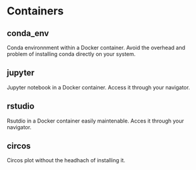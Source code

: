 # Containers

## conda\_env
Conda environnment within a Docker container. Avoid the overhead and problem of installing conda directly on your system.

## jupyter
Jupyter notebook in a Docker container. Access it through your navigator.

## rstudio
Rsutdio in a Docker container easily maintenable. Acces it through your navigator.

## circos
Circos plot without the headhach of installing it.
